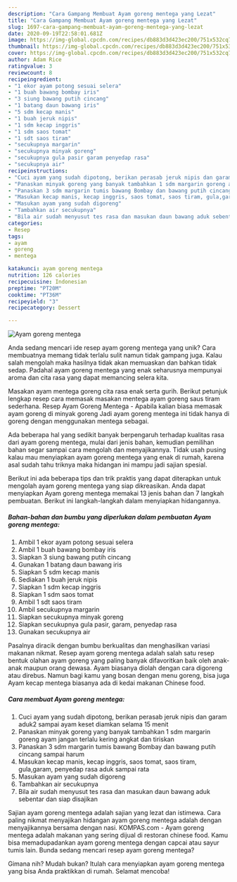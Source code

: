 ```yaml
---
description: "Cara Gampang Membuat Ayam goreng mentega yang Lezat"
title: "Cara Gampang Membuat Ayam goreng mentega yang Lezat"
slug: 1697-cara-gampang-membuat-ayam-goreng-mentega-yang-lezat
date: 2020-09-19T22:58:01.681Z
image: https://img-global.cpcdn.com/recipes/db883d3d423ec200/751x532cq70/ayam-goreng-mentega-foto-resep-utama.jpg
thumbnail: https://img-global.cpcdn.com/recipes/db883d3d423ec200/751x532cq70/ayam-goreng-mentega-foto-resep-utama.jpg
cover: https://img-global.cpcdn.com/recipes/db883d3d423ec200/751x532cq70/ayam-goreng-mentega-foto-resep-utama.jpg
author: Adam Rice
ratingvalue: 3
reviewcount: 8
recipeingredient:
- "1 ekor ayam potong sesuai selera"
- "1 buah bawang bombay iris"
- "3 siung bawang putih cincang"
- "1 batang daun bawang iris"
- "5 sdm kecap manis"
- "1 buah jeruk nipis"
- "1 sdm kecap inggris"
- "1 sdm saos tomat"
- "1 sdt saos tiram"
- "secukupnya margarin"
- "secukupnya minyak goreng"
- "secukupnya gula pasir garam penyedap rasa"
- "secukupnya air"
recipeinstructions:
- "Cuci ayam yang sudah dipotong, berikan perasab jeruk nipis dan garam aduk2 sampai ayam keset diamkan selama 15 menit"
- "Panaskan minyak goreng yang banyak tambahkan 1 sdm margarin goreng ayam jangan terlalu kering angkat dan tiriskan"
- "Panaskan 3 sdm margarin tumis bawang Bombay dan bawang putih cincang sampai harum"
- "Masukan kecap manis, kecap inggris, saos tomat, saos tiram, gula,garam, penyedap rasa aduk sampai rata"
- "Masukan ayam yang sudah digoreng"
- "Tambahkan air secukupnya"
- "Bila air sudah menyusut tes rasa dan masukan daun bawang aduk sebentar dan siap disajikan"
categories:
- Resep
tags:
- ayam
- goreng
- mentega

katakunci: ayam goreng mentega 
nutrition: 126 calories
recipecuisine: Indonesian
preptime: "PT20M"
cooktime: "PT36M"
recipeyield: "3"
recipecategory: Dessert

---
```



![Ayam goreng mentega](https://img-global.cpcdn.com/recipes/db883d3d423ec200/751x532cq70/ayam-goreng-mentega-foto-resep-utama.jpg)

Anda sedang mencari ide resep ayam goreng mentega yang unik? Cara membuatnya memang tidak terlalu sulit namun tidak gampang juga. Kalau salah mengolah maka hasilnya tidak akan memuaskan dan bahkan tidak sedap. Padahal ayam goreng mentega yang enak seharusnya mempunyai aroma dan cita rasa yang dapat memancing selera kita.

Masakan ayam mentega goreng cita rasa enak serta gurih. Berikut petunjuk lengkap resep cara memasak masakan mentega ayam goreng saus tiram sederhana. Resep Ayam Goreng Mentega - Apabila kalian biasa memasak ayam goreng di minyak goreng Jadi ayam goreng mentega ini tidak hanya di goreng dengan menggunakan mentega sebagai.

Ada beberapa hal yang sedikit banyak berpengaruh terhadap kualitas rasa dari ayam goreng mentega, mulai dari jenis bahan, kemudian pemilihan bahan segar sampai cara mengolah dan menyajikannya. Tidak usah pusing kalau mau menyiapkan ayam goreng mentega yang enak di rumah, karena asal sudah tahu triknya maka hidangan ini mampu jadi sajian spesial.


Berikut ini ada beberapa tips dan trik praktis yang dapat diterapkan untuk mengolah ayam goreng mentega yang siap dikreasikan. Anda dapat menyiapkan Ayam goreng mentega memakai 13 jenis bahan dan 7 langkah pembuatan. Berikut ini langkah-langkah dalam menyiapkan hidangannya.

<!--inarticleads1-->

##### Bahan-bahan dan bumbu yang diperlukan dalam pembuatan Ayam goreng mentega:

1. Ambil 1 ekor ayam potong sesuai selera
1. Ambil 1 buah bawang bombay iris
1. Siapkan 3 siung bawang putih cincang
1. Gunakan 1 batang daun bawang iris
1. Siapkan 5 sdm kecap manis
1. Sediakan 1 buah jeruk nipis
1. Siapkan 1 sdm kecap inggris
1. Siapkan 1 sdm saos tomat
1. Ambil 1 sdt saos tiram
1. Ambil secukupnya margarin
1. Siapkan secukupnya minyak goreng
1. Siapkan secukupnya gula pasir, garam, penyedap rasa
1. Gunakan secukupnya air


Pasalnya diracik dengan bumbu berkualitas dan menghasilkan variasi makanan nikmat. Resep ayam goreng mentega adalah salah satu resep bentuk olahan ayam goreng yang paling banyak difavoritkan baik oleh anak-anak maupun orang dewasa. Ayam biasanya diolah dengan cara digoreng atau direbus. Namun bagi kamu yang bosan dengan menu goreng, bisa juga Ayam kecap mentega biasanya ada di kedai makanan Chinese food. 

<!--inarticleads2-->

##### Cara membuat Ayam goreng mentega:

1. Cuci ayam yang sudah dipotong, berikan perasab jeruk nipis dan garam aduk2 sampai ayam keset diamkan selama 15 menit
1. Panaskan minyak goreng yang banyak tambahkan 1 sdm margarin goreng ayam jangan terlalu kering angkat dan tiriskan
1. Panaskan 3 sdm margarin tumis bawang Bombay dan bawang putih cincang sampai harum
1. Masukan kecap manis, kecap inggris, saos tomat, saos tiram, gula,garam, penyedap rasa aduk sampai rata
1. Masukan ayam yang sudah digoreng
1. Tambahkan air secukupnya
1. Bila air sudah menyusut tes rasa dan masukan daun bawang aduk sebentar dan siap disajikan


Sajian ayam goreng mentega adalah sajian yang lezat dan istimewa. Cara paling nikmat menyajikan hidangan ayam goreng mentega adalah dengan menyajikannya bersama dengan nasi. KOMPAS.com - Ayam goreng mentega adalah makanan yang sering dijual di restoran chinese food. Kamu bisa memadupadankan ayam goreng mentega dengan capcai atau sayur tumis lain. Bunda sedang mencari resep ayam goreng mentega? 

Gimana nih? Mudah bukan? Itulah cara menyiapkan ayam goreng mentega yang bisa Anda praktikkan di rumah. Selamat mencoba!
